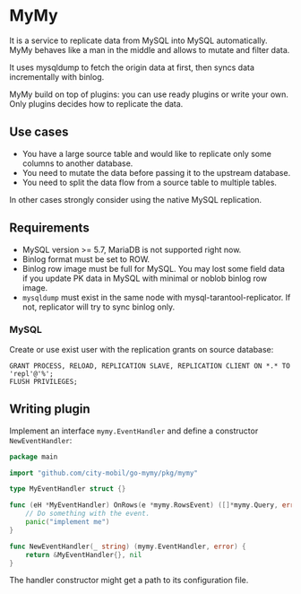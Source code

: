 # MyMy

It is a service to replicate data from MySQL into MySQL automatically. 
MyMy behaves like a man in the middle and allows to mutate and filter data.

It uses mysqldump to fetch the origin data at first, then syncs data incrementally with binlog.

MyMy build on top of plugins: you can use ready plugins or write your own. 
Only plugins decides how to replicate the data. 

## Use cases

* You have a large source table and would like to replicate only some columns to another database.
* You need to mutate the data before passing it to the upstream database.
* You need to split the data flow from a source table to multiple tables.

In other cases strongly consider using the native MySQL replication.

## Requirements

* MySQL version >= 5.7, MariaDB is not supported right now.
* Binlog format must be set to ROW.
* Binlog row image must be full for MySQL. You may lost some field data if you update PK data in MySQL with minimal or noblob binlog row image.
* `mysqldump` must exist in the same node with mysql-tarantool-replicator. If not, replicator will try to sync binlog only.

### MySQL

Create or use exist user with the replication grants on source database:

```mysql
GRANT PROCESS, RELOAD, REPLICATION SLAVE, REPLICATION CLIENT ON *.* TO 'repl'@'%';
FLUSH PRIVILEGES;
```

## Writing plugin

Implement an interface `mymy.EventHandler` and define a constructor `NewEventHandler`:

```go
package main

import "github.com/city-mobil/go-mymy/pkg/mymy"

type MyEventHandler struct {}

func (eH *MyEventHandler) OnRows(e *mymy.RowsEvent) ([]*mymy.Query, error) {
    // Do something with the event.
    panic("implement me")
}

func NewEventHandler(_ string) (mymy.EventHandler, error) {
	return &MyEventHandler{}, nil
}
```

The handler constructor might get a path to its configuration file.